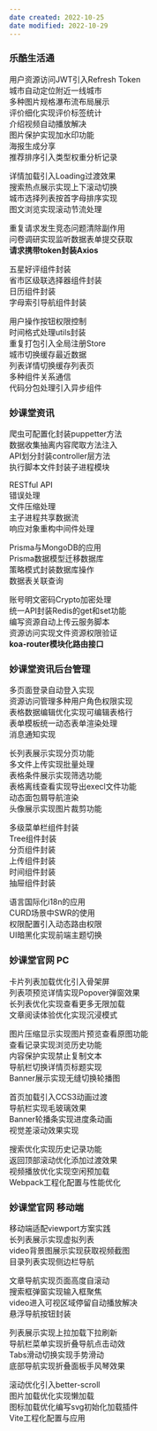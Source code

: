 ```yaml
---
date created: 2022-10-25
date modified: 2022-10-29
---
```


### 乐酷生活通

用户资源访问JWT引入Refresh Token  
城市自动定位附近一线城市  
多种图片规格瀑布流布局展示  
评价细化实现评价标签统计  
介绍视频自动播放解决  
图片保护实现加水印功能  
海报生成分享  
推荐排序引入类型权重分析记录

详情加载引入Loading过渡效果  
搜索热点展示实现上下滚动切换  
城市选择列表按首字母排序实现  
图文浏览实现滚动节流处理

重复请求发生竞态问题清除副作用  
问卷调研实现监听数据表单提交获取  
**请求携带token封装Axios**  

五星好评组件封装  
省市区级联选择器组件封装  
日历组件封装  
字母索引导航组件封装

用户操作按钮权限控制  
时间格式处理utils封装  
重复打包引入全局注册Store  
城市切换缓存最近数据  
列表详情切换缓存列表页  
多种组件关系通信  
代码分包处理引入异步组件

### 妙课堂资讯

爬虫可配置化封装puppetter方法  
数据收集抽离内容爬取方法注入  
API划分封装controller层方法  
执行脚本文件封装子进程模块

RESTful API  
错误处理  
文件压缩处理  
主子进程共享数据流  
响应对象重构中间件处理

Prisma与MongoDB的应用  
Prisma数据模型迁移数据库  
策略模式封装数据库操作  
数据表关联查询

账号明文密码Crypto加密处理  
统一API封装Redis的get和set功能  
编写资源自动上传云服务脚本  
资源访问实现文件资源权限验证  
**koa-router模块化路由接口**  

### 妙课堂资讯后台管理

多页面登录自动登入实现  
资源访问管理多种用户角色权限实现  
表格数据编辑优化实现可编辑表格行  
表单模板统一动态表单渲染处理  
消息通知实现

长列表展示实现分页功能  
多文件上传实现批量处理  
表格条件展示实现筛选功能  
表格离线查看实现导出execl文件功能  
动态面包屑导航渲染  
头像展示实现图片裁剪功能

多级菜单栏组件封装  
Tree组件封装  
分页组件封装  
上传组件封装  
时间组件封装  
抽屉组件封装

语言国际化i18n的应用  
CURD场景中SWR的使用  
权限配置引入动态路由权限  
UI暗黑化实现前端主题切换

### 妙课堂官网 PC

卡片列表加载优化引入骨架屏  
列表项预览详情实现Popover弹窗效果  
长列表优化实现查看更多无限加载  
文章阅读体验优化实现沉浸模式

图片压缩显示实现图片预览查看原图功能  
查看记录实现浏览历史功能  
内容保护实现禁止复制文本  
导航栏切换详情页标题实现  
Banner展示实现无缝切换轮播图

首页加载引入CCS3动画过渡  
导航栏实现毛玻璃效果  
Banner轮播条实现进度条动画  
视觉差滚动效果实现

搜索优化实现历史记录功能  
返回顶部滚动优化添加过渡效果  
视频播放优化实现空闲预加载  
Webpack工程化配置与性能优化

### 妙课堂官网 移动端

移动端适配viewport方案实践  
长列表展示实现虚拟列表  
video背景图展示实现获取视频截图  
目录列表实现侧边栏导航

文章导航实现页面高度自滚动  
搜索框弹窗实现输入框聚焦  
video进入可视区域停留自动播放解决  
悬浮导航按钮封装

列表展示实现上拉加载下拉刷新  
导航栏菜单实现折叠导航点击动效  
Tabs滑动切换实现手势滑动  
底部导航实现折叠面板手风琴效果

滚动优化引入better-scroll  
图片加载优化实现懒加载  
图标加载优化编写svg初始化加载插件  
Vite工程化配置与应用
